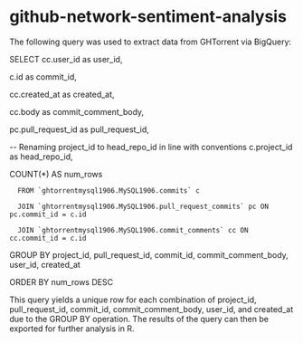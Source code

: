 # github-network-sentiment-analysis
The following query was used to extract data from GHTorrent via BigQuery:

  SELECT cc.user_id as user_id,
  
  c.id as commit_id,
  
  cc.created_at as created_at,
  
  cc.body as commit_comment_body,
  
  pc.pull_request_id as pull_request_id, 
  
  -- Renaming project_id to head_repo_id in line with conventions
  c.project_id as head_repo_id,
  
  
  COUNT(*) AS num_rows
  
      FROM `ghtorrentmysql1906.MySQL1906.commits` c
      
      JOIN `ghtorrentmysql1906.MySQL1906.pull_request_commits` pc ON pc.commit_id = c.id
      
      JOIN `ghtorrentmysql1906.MySQL1906.commit_comments` cc ON cc.commit_id = c.id
      
      
  GROUP BY project_id, pull_request_id, commit_id, commit_comment_body, user_id, created_at
  
  
  ORDER BY num_rows DESC
  
  
This query yields a unique row for each combination of project_id, pull_request_id, commit_id, commit_comment_body, user_id,  and created_at due to the GROUP BY operation. The results of the query can then be exported for further analysis in R.